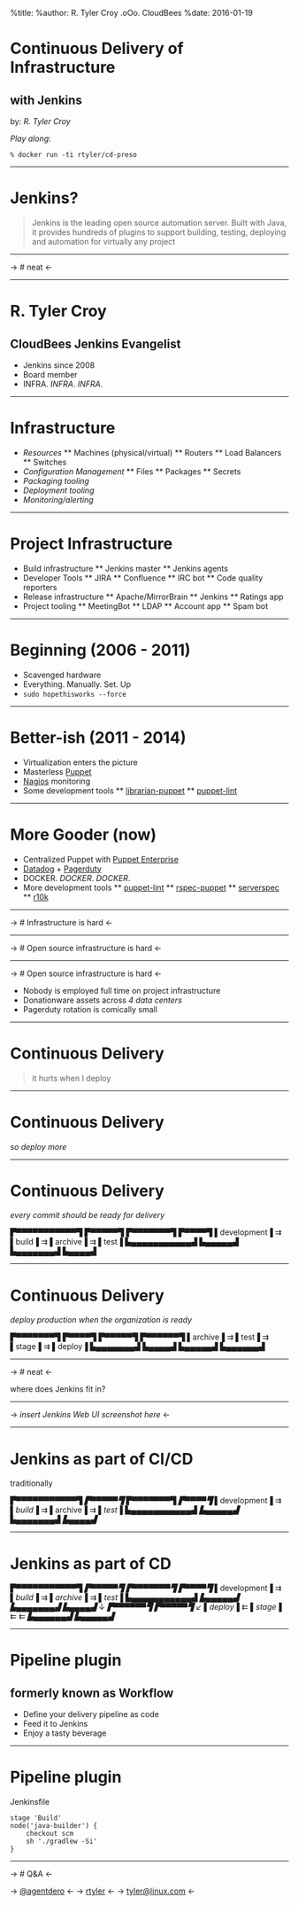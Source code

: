 %title:
%author: R. Tyler Croy .oΟo. CloudBees
%date: 2016-01-19

# Continuous Delivery of Infrastructure
## with Jenkins

by: *R. Tyler Croy*


_Play along_:

    % docker run -ti rtyler/cd-preso

---


# Jenkins?


> Jenkins is the leading open source automation server.
> Built with Java, it provides hundreds of plugins to support building,
> testing, deploying and automation for virtually any project

---


-> # neat <-

---

# R. Tyler Croy
## CloudBees Jenkins Evangelist

* Jenkins since 2008
* Board member
* INFRA. *INFRA*. _*INFRA*_.

---

# Infrastructure

* *Resources*
** Machines (physical/virtual)
** Routers
** Load Balancers
** Switches
* *Configuration Management*
** Files
** Packages
** Secrets
* *Packaging tooling*
* *Deployment tooling*
* *Monitoring/alerting*

---

# Project Infrastructure

* Build infrastructure
** Jenkins master
** Jenkins agents
* Developer Tools
** JIRA
** Confluence
** IRC bot
** Code quality reporters
* Release infrastructure
** Apache/MirrorBrain
** Jenkins
** Ratings app
* Project tooling
** MeetingBot
** LDAP
** Account app
** Spam bot

---

# Beginning (2006 - 2011)

* Scavenged hardware
* Everything. Manually. Set. Up
* `sudo hopethisworks --force`

---

# Better-ish (2011 - 2014)

* Virtualization enters the picture
* Masterless [Puppet](https://puppetlabs.com/puppet/puppet-open-source)
* [Nagios](http://nagios.org)  monitoring
* Some development tools
** [librarian-puppet](http://librarian-puppet.com/)
** [puppet-lint](http://puppet-lint.com/)

---

# More Gooder (now)

* Centralized Puppet with [Puppet Enterprise](https://puppetlabs.com/puppet/puppet-enterprise)
* [Datadog](https://datadoghq.com) + [Pagerduty](https://pagerduty.com)
* DOCKER. *DOCKER*. *_DOCKER_*.
* More development tools
** [puppet-lint](http://puppet-lint.com/)
** [rspec-puppet](http://rspec-puppet.com/)
** [serverspec](http://serverspec.org/)
** [r10k](https://github.com/puppetlabs/r10k)

---

-> # Infrastructure is hard <-

---

-> # Open source infrastructure is hard <-

---

-> # Open source infrastructure is hard <-

* Nobody is employed full time on project infrastructure
* Donationware assets across *4 data centers*
* Pagerduty rotation is comically small

---

# Continuous Delivery


> it hurts when I deploy

---

# Continuous Delivery


*so deploy more*

---

# Continuous Delivery

*every commit should be ready for delivery*

▛▀▀▀▀▀▀▀▀▀▀▀▜   ▛▀▀▀▀▀▜   ▛▀▀▀▀▀▀▀▜   ▛▀▀▀▀▜
▌development▐ ⇉ ▌build▐ ⇉ ▌archive▐ ⇉ ▌test▐
▙▄▄▄▄▄▄▄▄▄▄▄▟   ▙▄▄▄▄▄▟   ▙▄▄▄▄▄▄▄▟   ▙▄▄▄▄▟

---

# Continuous Delivery

*deploy production when the organization is ready*

 ▛▀▀▀▀▀▀▀▜   ▛▀▀▀▀▜   ▛▀▀▀▀▀▜   ▛▀▀▀▀▀▀▜
 ▌archive▐ ⇉ ▌test▐ ⇉ ▌stage▐ ⇉ ▌deploy▐
 ▙▄▄▄▄▄▄▄▟   ▙▄▄▄▄▟   ▙▄▄▄▄▄▟   ▙▄▄▄▄▄▄▟

---


-> # neat <-


where does Jenkins fit in?

---



-> *insert Jenkins Web UI screenshot here* <-

---

# Jenkins as part of CI/CD

traditionally

▛▀▀▀▀▀▀▀▀▀▀▀▜   *▛▀▀▀▀▀▜*   ▛▀▀▀▀▀▀▀▜   *▛▀▀▀▀▜*
▌development▐ ⇉ *▌build▐* ⇉ ▌archive▐ ⇉ *▌test▐*
▙▄▄▄▄▄▄▄▄▄▄▄▟   *▙▄▄▄▄▄▟*   ▙▄▄▄▄▄▄▄▟   *▙▄▄▄▄▟*

---

# Jenkins as part of CD


▛▀▀▀▀▀▀▀▀▀▀▀▜   *▛▀▀▀▀▀▜*   *▛▀▀▀▀▀▀▀▜*   *▛▀▀▀▀▜*
▌development▐ ⇉ *▌build▐* ⇉ *▌archive▐* ⇉ *▌test▐*
▙▄▄▄▄▄▄▄▄▄▄▄▟   *▙▄▄▄▄▄▟*   *▙▄▄▄▄▄▄▄▟*   *▙▄▄▄▄▟*
                                        ↓
                *▛▀▀▀▀▀▀▜*   *▛▀▀▀▀▀▜*     ↙
                *▌deploy▐* ⇇ *▌stage▐* ⇇ ⇇
                *▙▄▄▄▄▄▄▟*   *▙▄▄▄▄▄▟*

---

# Pipeline plugin
## formerly known as Workflow

* Define your delivery pipeline as code
* Feed it to Jenkins
* Enjoy a tasty beverage

---

# Pipeline plugin

Jenkinsfile

~~~
stage 'Build'
node('java-builder') {
    checkout scm
    sh './gradlew -Si'
}
~~~

---

-> # Q&A <-

-> [@agentdero](https://twitter.com/agentdero) <-
-> [rtyler](https://github.com/rtyler) <-
-> [tyler@linux.com](mailto:tyler@linux.com) <-
